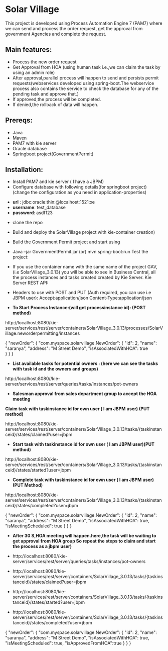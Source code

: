 # Solar Village
This project is developed using Process Automation Engine 7 (PAM7) where we can send and process the order request, get the approval from government Agencies and complete the request.
## Main features:
-	Process the new order request
-	Get Approval from HOA (using human task i.e.,we can claim the task by using an admin role)
-	After approval,parallel process will happen to send and persists permit requests(webservices developed using spring-boot.The webservice process also contains the service to check the database for any of the pending task and approve that.)
-	If approved,the process will be completed.
-	If denied,the rollback of data will happen.
## Prereqs:
-	Java
-	Maven
-	PAM7 with kie server
-	Oracle database
-	Springboot project(GovernmentPermit)
## Installation:
-	Install PAM7 and kie server ( I have a JBPM)
-	Configure database with following details(for springboot project)(change the configuration as you need in application-properties)

* **url**     :  jdbc:oracle:thin:@localhost:1521:xe
* **username**: test_database
* **password**: asdf123

-	clone the repo
-	Build and deploy the SolarVillage project with kie-container creation)
-	Build the Government Permit project and start using
-	Java –jar GovernmentPermit.jar  (or) mvn spring-boot:run
Test the project:
-	If you use the container name with the same name of the project GAV, (i.e SolarVillage_3.0.13) you will be able to see in Business Central, all the process instances and tasks created created by Kie Server.
Kie Server REST API:
-	Headers to use with POST and PUT (Auth required, you can use i.e JBPM user): Accept:application/json Content-Type:application/json

- **To Start Process Instance:(will get processinstance id): (POST method)**

http://localhost:8080/kie-server/services/rest/server/containers/SolarVillage_3.0.13/processes/SolarVillage.neworderpermitting/instances

{
  "newOrder": {
    "com.myspace.solarvillage.NewOrder": {
      "id": 2,
      "name": "saranya",
      "address": "M Street Demo",
      "isAssociatedWithHOA": true     
    }
  }
}

- **List available tasks for potential owners : (here we can see the tasks with task id and the owners and groups)**

http://localhost:8080//kie-server/services/rest/server/queries/tasks/instances/pot-owners
- **Salesman approval from sales department group to accept the HOA meeting**

 **Claim task  with taskinstance id for own user ( I am JBPM user) (PUT method)**
 
http://localhost:8080/kie-server/services/rest/server/containers/SolarVillage_3.0.13/tasks/{taskinstanceid}/states/claimed?user=jbpm

- **Start task  with taskinstance id for own user ( I am JBPM user)(PUT method)**

http://localhost:8080/kie-server/services/rest/server/containers/SolarVillage_3.0.13/tasks/{taskinstanceid}/states/started?user=jbpm

- **Complete task  with taskinstance id for own user ( I am JBPM user)(PUT Method)**

http://localhost:8080/kie-server/services/rest/server/containers/SolarVillage_3.0.13/tasks/{taskinstanceid}/states/completed?user=jbpm


{
  "newOrder": {
    "com.myspace.solarvillage.NewOrder": {
      "id": 2,
      "name": "saranya",
      "address": "M Street Demo",
      "isAssociatedWithHOA": true,
      "isMeetingScheduled": true
    }
  }
}
- **After 30 S,HOA meeting will happen.here,the task will be waiting to get approval from HOA group
So repeat the steps to claim and start the process as a jbpm user)**

-	http://localhost:8080//kie-server/services/rest/server/queries/tasks/instances/pot-owners

-	http://localhost:8080/kie-server/services/rest/server/containers/SolarVillage_3.0.13/tasks/{taskinstanceid}/states/claimed?user=jbpm

-	http://localhost:8080/kie-server/services/rest/server/containers/SolarVillage_3.0.13/tasks/{taskinstanceid}/states/started?user=jbpm

-	http://localhost:8080/kie-server/services/rest/server/containers/SolarVillage_3.0.13/tasks/{taskinstanceid}/states/completed?user=jbpm

{
  "newOrder": {
    "com.myspace.solarvillage.NewOrder": {
      "id": 2,
      "name": "saranya",
      "address": "M Street Demo",
      "isAssociatedWithHOA": true,
      "isMeetingScheduled": true,
"isApprovedFromHOA":true
    }
  }
}

 
